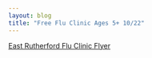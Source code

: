 ```yaml
---
layout: blog
title: "Free Flu Clinic Ages 5+ 10/22"
---
```


[East Rutherford Flu Clinic Flyer](https://storage.googleapis.com/static.rutherford-nj.com/health/Bergen%20County%20Health/FluClinic2019_EastRuth.pdf)
